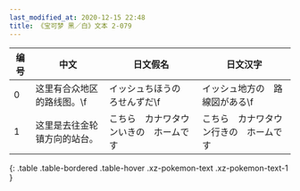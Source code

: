 ```yaml
---
last_modified_at: 2020-12-15 22:48
title: 《宝可梦 黑／白》文本 2-079
---
```

| 编号 | 中文 | 日文假名 | 日文汉字 |
| ---- | ---- | ---- | --- |
| 0 | 这里有合众地区的路线图。\f | イッシュちほうの　ろせんずだ\f | イッシュ地方の　路線図がある\f |
| 1 | 这里是去往金轮镇方向的站台。 | こちら　カナワタウンいきの　ホームです | こちら　カナワタウン行きの　ホームです |
{: .table .table-bordered .table-hover .xz-pokemon-text .xz-pokemon-text-1 }